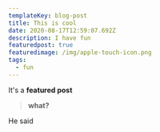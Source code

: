 ```yaml
---
templateKey: blog-post
title: This is cool
date: 2020-08-17T12:59:07.692Z
description: I have fun
featuredpost: true
featuredimage: /img/apple-touch-icon.png
tags:
  - fun
---
```

It's a **featured post**

> **what?**

He said